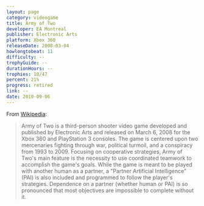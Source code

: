 ```yaml
---
layout: page
category: videogame
title: Army of Two
developer: EA Montreal
publisher: Electronic Arts
platform: Xbox 360
releaseDate: 2008-03-04
howlongtobeat: 11
difficulty: --
trophyGuide: --
durationHours: --
trophies: 10/47
percent: 21%
progress: retired
link: --
date: 2010-09-06
---
```


From [Wikipedia](https://en.wikipedia.org/wiki/Army_of_Two_(video_game)):

> Army of Two is a third-person shooter video game developed and published by Electronic Arts and released on March 6, 2008 for the Xbox 360 and PlayStation 3 consoles. The game is centered upon two mercenaries fighting through war, political turmoil, and a conspiracy from 1993 to 2009. Focusing on cooperative strategies, Army of Two's main feature is the necessity to use coordinated teamwork to accomplish the game's goals. While the game is meant to be played with another human as a partner, a "Partner Artificial Intelligence" (PAI) is also included and programmed to follow the player's strategies. Dependence on a partner (whether human or PAI) is so pronounced that most objectives are impossible to complete without it.
